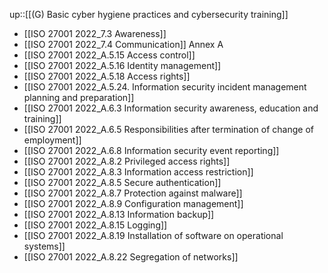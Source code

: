 up::[[(G) Basic cyber hygiene practices and cybersecurity training]]

- [[ISO 27001 2022_7.3 Awareness]]
- [[ISO 27001 2022_7.4 Communication]]
Annex A
- [[ISO 27001 2022_A.5.15 Access control]]
- [[ISO 27001 2022_A.5.16 Identity management]]
- [[ISO 27001 2022_A.5.18 Access rights]]
- [[ISO 27001 2022_A.5.24. Information security incident management planning and preparation]]
- [[ISO 27001 2022_A.6.3 Information security awareness, education and training]]
- [[ISO 27001 2022_A.6.5 Responsibilities after termination of change of employment]]
- [[ISO 27001 2022_A.6.8 Information security event reporting]]
- [[ISO 27001 2022_A.8.2 Privileged access rights]]
- [[ISO 27001 2022_A.8.3 Information access restriction]]
- [[ISO 27001 2022_A.8.5 Secure authentication]]
- [[ISO 27001 2022_A.8.7 Protection against malware]]
- [[ISO 27001 2022_A.8.9 Configuration management]]
- [[ISO 27001 2022_A.8.13 Information backup]]
- [[ISO 27001 2022_A.8.15 Logging]]
- [[ISO 27001 2022_A.8.19 Installation of software on operational systems]]
- [[ISO 27001 2022_A.8.22 Segregation of networks]]